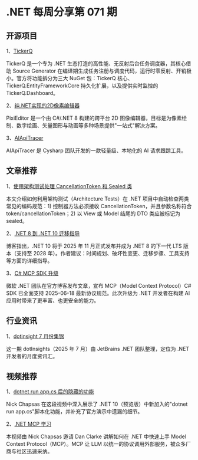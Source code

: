 # .NET 每周分享第 071 期

## 开源项目

1、[TickerQ](https://github.com/Arcenox-co/TickerQ)

TickerQ 是一个专为 .NET 生态打造的高性能、无反射后台任务调度器，其核心借助 Source Generator 在编译期生成任务注册与调度代码，运行时零反射、开销极小。官方将功能拆分为三大 NuGet 包：TickerQ 核心、TickerQ.EntityFrameworkCore 持久化扩展，以及提供实时监控的 TickerQ.Dashboard。

2、[纯.NET实现的2D像素编辑器](https://github.com/PixiEditor/PixiEditor)

PixiEditor 是一个由 C#/.NET 8 构建的跨平台 2D 图像编辑器，目标是为像素绘制、数字绘画、矢量图形与动画等多种场景提供"一站式"解决方案。

3、[AIApiTracer](https://github.com/Cysharp/AIApiTracer)

AIApiTracer 是 Cysharp 团队开发的一款轻量级、本地化的 AI 请求跟踪工具。

## 文章推荐

1、[使用架构测试处理 CancellationToken 和 Sealed 类](https://steven-giesel.com/blogPost/feac44f3-2c6e-4994-80c3-e2a17efbb8f3/using-architecture-tests-for-cancellationtokens-and-sealed-classes)

本文介绍如何利用架构测试（Architecture Tests）在 .NET 项目中自动检查两类常见的编码规范：1) 控制器方法必须接收 CancellationToken，并且参数名称符合 token/cancellationToken；2) 以 View 或 Model 结尾的 DTO 类应被标记为 sealed。

2、[.NET 8 到 .NET 10 迁移指导](https://www.mobilize.net/blog/dotnet8-to-dotnet10-migration-guide)

博客指出，.NET 10 将于 2025 年 11 月正式发布并成为 .NET 8 的下一代 LTS 版本（支持至 2028 年）。作者建议：时间规划、破坏性变更、迁移步骤、工具支持等方面的详细指导。

3、[C# MCP SDK 升级](https://devblogs.microsoft.com/dotnet/mcp-csharp-sdk-2025-06-18-update/)

微软 .NET 团队在官方博客发布文章，宣布 MCP（Model Context Protocol）C# SDK 已全面支持 2025-06-18 最新协议规范。此次升级为 .NET 开发者在构建 AI 应用时带来了更丰富、也更安全的能力。

## 行业资讯

1、[dotinsight 7 月份集锦](https://blog.jetbrains.com/dotnet/2025/07/15/dotinsights-july-2025/)

这一期 dotInsights（2025 年 7 月）由 JetBrains .NET 团队整理，定位为 .NET 开发者的月度资讯汇。

## 视频推荐

1、[dotnet run app.cs 后的隐藏的功能](https://www.youtube.com/watch?v=473o5AWkJec&ab_channel=NickChapsas)

Nick Chapsas 在这段视频中深入展示了 .NET 10（预览版）中新加入的"dotnet run app.cs"脚本化功能，并补充了官方演示中遗漏的细节。

2、[.NET MCP 学习](https://www.youtube.com/watch?v=DpyjAKmNwpI&t=1876s&ab_channel=NickChapsas)

本视频由 Nick Chapsas 邀请 Dan Clarke 讲解如何在 .NET 中快速上手 Model Context Protocol（MCP）。MCP 让 LLM 以统一的协议调用外部服务，被众多厂商与社区迅速采纳。